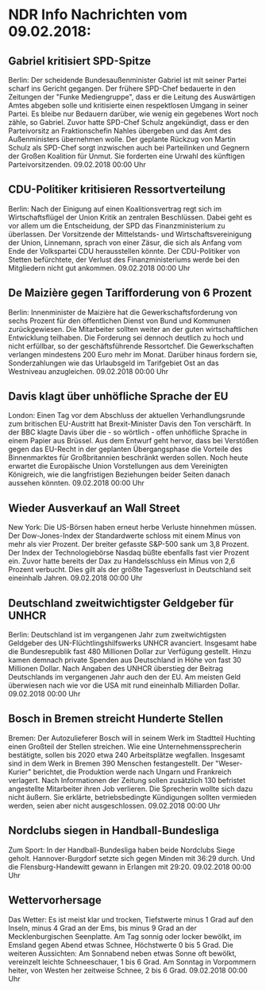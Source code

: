 # NDR Info Nachrichten vom 09.02.2018:


## Gabriel kritisiert SPD-Spitze
Berlin: Der scheidende Bundesaußenminister Gabriel ist mit seiner Partei scharf ins Gericht gegangen. Der frühere SPD-Chef bedauerte in den Zeitungen der "Funke Mediengruppe", dass er die Leitung des Auswärtigen Amtes abgeben solle und kritisierte einen respektlosen Umgang in seiner Partei. Es bleibe nur Bedauern darüber, wie wenig ein gegebenes Wort noch zähle, so Gabriel. Zuvor hatte SPD-Chef Schulz angekündigt, dass er den Parteivorsitz an Fraktionschefin Nahles übergeben und das Amt des Außenministers übernehmen wolle. Der geplante Rückzug von Martin Schulz als SPD-Chef sorgt inzwischen auch bei Parteilinken und Gegnern der Großen Koalition für Unmut. Sie forderten eine Urwahl des künftigen Parteivorsitzenden. 09.02.2018 00:00 Uhr 

## CDU-Politiker kritisieren Ressortverteilung
Berlin: Nach der Einigung auf einen Koalitionsvertrag regt sich im Wirtschaftsflügel der Union Kritik an zentralen Beschlüssen. Dabei geht es vor allem um die Entscheidung, der SPD das Finanzministerium zu überlassen. Der Vorsitzende der Mittelstands- und Wirtschaftsvereinigung der Union, Linnemann, sprach von einer Zäsur, die sich als Anfang vom Ende der Volkspartei CDU herausstellen könnte. Der CDU-Politiker von Stetten befürchtete, der Verlust des Finanzministeriums werde bei den Mitgliedern nicht gut ankommen. 09.02.2018 00:00 Uhr 

## De Maizière gegen Tarifforderung von 6 Prozent
Berlin: Innenminister de Maizière hat die Gewerkschaftsforderung von sechs Prozent für den öffentlichen Dienst von Bund und Kommunen zurückgewiesen. Die Mitarbeiter sollten weiter an der guten wirtschaftlichen Entwicklung teilhaben. Die Forderung sei dennoch deutlich zu hoch und nicht erfüllbar, so der geschäftsführende Ressortchef. Die Gewerkschaften verlangen mindestens 200 Euro mehr im Monat. Darüber hinaus fordern sie, Sonderzahlungen wie das Urlaubsgeld im Tarifgebiet Ost an das Westniveau anzugleichen. 09.02.2018 00:00 Uhr 

## Davis klagt über unhöfliche Sprache der EU
London: Einen Tag vor dem Abschluss der aktuellen Verhandlungsrunde zum britischen EU-Austritt hat Brexit-Minister Davis den Ton verschärft. In der BBC klagte Davis über die  - so wörtlich - offen unhöfliche Sprache in einem Papier aus Brüssel. Aus dem Entwurf geht hervor, dass bei Verstößen gegen das EU-Recht in der geplanten Übergangsphase die Vorteile des Binnenmarktes für Großbritannien beschränkt werden sollen. Noch heute erwartet die Europäische Union Vorstellungen aus dem Vereinigten Königreich, wie die langfristigen Beziehungen beider Seiten danach aussehen könnten. 09.02.2018 00:00 Uhr 

## Wieder Ausverkauf an Wall Street
New York: Die US-Börsen haben erneut herbe Verluste hinnehmen müssen. Der Dow-Jones-Index der Standardwerte schloss mit einem Minus von mehr als vier Prozent. Der breiter gefasste S&P-500 sank um 3,8 Prozent. Der Index der Technologiebörse Nasdaq büßte ebenfalls fast vier Prozent ein. Zuvor hatte bereits der Dax zu Handelsschluss ein Minus von 2,6 Prozent verbucht. Dies gilt als der größte Tagesverlust in Deutschland seit eineinhalb Jahren. 09.02.2018 00:00 Uhr 

## Deutschland zweitwichtigster Geldgeber für UNHCR
Berlin: Deutschland ist im vergangenen Jahr zum zweitwichtigsten Geldgeber des UN-Flüchtlingshilfswerks UNHCR avanciert. Insgesamt habe die Bundesrepublik fast 480 Millionen Dollar zur Verfügung gestellt. Hinzu kamen demnach private Spenden aus Deutschland in Höhe von fast 30 Millionen Dollar. Nach Angaben des UNHCR überstieg der Beitrag Deutschlands im vergangenen Jahr auch den der EU. Am meisten Geld überwiesen nach wie vor die USA mit rund eineinhalb Milliarden Dollar. 09.02.2018 00:00 Uhr 

## Bosch in Bremen streicht Hunderte Stellen
Bremen:	Der Autozulieferer Bosch will in seinem Werk im Stadtteil Huchting einen Großteil der Stellen streichen. Wie eine Unternehmenssprecherin bestätigte, sollen bis 2020 etwa 240 Arbeitsplätze wegfallen. Insgesamt sind in dem Werk in Bremen 390 Menschen festangestellt. Der "Weser-Kurier" berichtet, die Produktion werde nach Ungarn und Frankreich verlagert. Nach Informationen der Zeitung sollen zusätzlich 130 befristet angestellte Mitarbeiter ihren Job verlieren. Die Sprecherin wollte sich dazu nicht äußern. Sie erklärte, betriebsbedingte Kündigungen sollten vermieden werden, seien aber nicht ausgeschlossen. 09.02.2018 00:00 Uhr 

## Nordclubs siegen in Handball-Bundesliga
Zum Sport: In der Handball-Bundesliga haben beide Nordclubs Siege geholt. Hannover-Burgdorf setzte sich gegen Minden mit 36:29 durch. Und die Flensburg-Handewitt gewann in Erlangen mit 29:20. 09.02.2018 00:00 Uhr 

## Wettervorhersage
Das Wetter: Es ist meist klar und trocken, Tiefstwerte minus 1 Grad auf den Inseln, minus 4 Grad an der Ems, bis minus 9 Grad an der Mecklenburgischen Seenplatte. Am Tag sonnig oder locker bewölkt, im Emsland gegen Abend etwas Schnee, Höchstwerte 0 bis 5 Grad. Die weiteren Aussichten: Am Sonnabend neben etwas Sonne oft bewölkt, vereinzelt leichte Schneeschauer, 1 bis 6 Grad. Am Sonntag in Vorpommern heiter, von Westen her zeitweise Schnee, 2 bis 6 Grad. 09.02.2018 00:00 Uhr 
